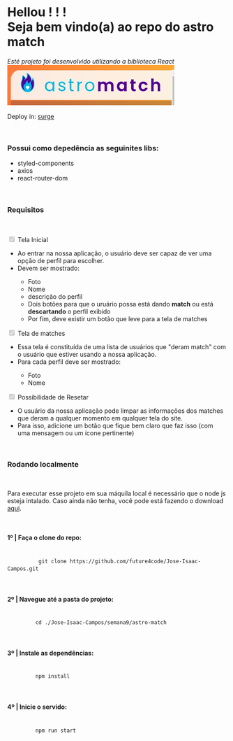 # Hellou ! ! ! <br> Seja bem vindo(a) ao repo do <strong>astro match</strong>

<em>Esté projeto foi desenvolvido utilizando a biblioteca React</em>
<img src="./assets/astromatch.jpg">
<p>Deploy in: <a href="http://jose-isaac-astro-match.surge.sh/" target='_blank'>surge</a></p>

<br>

### Possui como depedência as seguinites libs:
<ul>
  <li>styled-components</li>
  <li>axios</li>
  <li>react-router-dom</li>
</ul>

<br>

### Requisitos

<br>

<input type="checkbox" checked disabled> Tela Inicial

<ul>
    <li>Ao entrar na nossa aplicação, o usuário deve ser capaz de ver uma opção de perfil para escolher.</li>
    <li>Devem ser mostrado:</li>
    <ul>
        <li>Foto</li>
        <li>Nome</li>
        <li>descrição do perfil</li>
        <li>Dois botões para que o uruário possa está dando <strong>match</strong> ou está <strong>descartando</strong> o perfil exibido</li>
        <li>Por fim, deve existir um botão que leve para a tela de matches</li>
    </ul>
</ul>



<input type="checkbox" checked disabled> Tela de matches

<ul>
    <li>Essa tela é constituída de uma lista de usuários que "deram match" com o usuário que estiver usando a nossa aplicação.</li>
    <li>Para cada perfil deve ser mostrado:</li>
    <ul>
        <li>Foto</li>
        <li>Nome</li>
    </ul>
</ul>

<input type="checkbox" checked disabled> Possibilidade de Resetar

<ul>
    <li>O usuário da nossa aplicação pode limpar as informações dos matches que deram a qualquer momento em qualquer tela do site.</li>
    <li>Para isso, adicione um botão que fique bem claro que faz isso (com uma mensagem ou um ícone pertinente)</li>
</ul>


<br>

### Rodando localmente

<br>

Para executar esse projeto em sua máquila local é necessário que o node js esteja intalado. Caso ainda não tenha, você pode está fazendo o download <a href="https://nodejs.org/en/download/" target="_blank">aqui</a>.

<br>

<h4>1º | Faça o clone do repo:</h4>

<code>
     &nbsp&nbsp&nbsp&nbsp git clone https://github.com/future4code/Jose-Isaac-Campos.git
</code>

<br>
<br>

<h4>2º | Navegue até a pasta do projeto:</h4>

<code>
    &nbsp&nbsp&nbsp&nbsp cd ./Jose-Isaac-Campos/semana9/astro-match
</code>

<br>
<br>

<h4>3º | Instale as dependências:</h4>

<code>
    &nbsp&nbsp&nbsp&nbsp npm install
</code>

<br>
<br>

<h4>4º | Inicie o servido:</h4>

<code>
    &nbsp&nbsp&nbsp&nbsp npm run start
</code>

